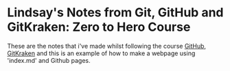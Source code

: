 # Lindsay's Notes from Git, GitHub and GitKraken: Zero to Hero Course

These are the notes that i've made whilst following the course [GitHub, GitKraken](https://srse-git-github-zero2hero.netlify.app)
and this is an example of how to make a webpage using 'index.md' and Github pages.  